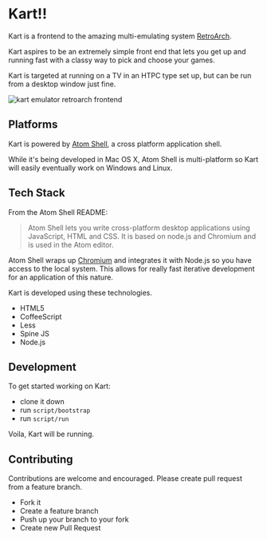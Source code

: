 # Kart!!

Kart is a frontend to the amazing multi-emulating system
[RetroArch](https://github.com/libretro/RetroArch).

Kart aspires to be an extremely simple front end that lets you get up and
running fast with a classy way to pick and choose your games.

Kart is targeted at running on a TV in an HTPC type set up, but can be run from
a desktop window just fine.

![kart emulator retroarch frontend](https://cloud.githubusercontent.com/assets/260/2924334/483a6a08-d730-11e3-9177-17ddf85671b1.png)
## Platforms

Kart is powered by [Atom Shell](https://github.com/atom/atom-shell), a cross
platform application shell.

While it's being developed in Mac OS X, Atom Shell is multi-platform so Kart
will easily eventually work on Windows and Linux.


## Tech Stack

From the Atom Shell README:

> Atom Shell lets you write cross-platform desktop applications using JavaScript,
HTML and CSS. It is based on node.js and Chromium and is used in the Atom
editor.

Atom Shell wraps up [Chromium](http://www.chromium.org) and integrates it with
Node.js so you have access to the local system. This allows for really fast
iterative development for an application of this nature.


Kart is developed using these technologies.

* HTML5
* CoffeeScript
* Less
* Spine JS
* Node.js


## Development

To get started working on Kart:

* clone it down
* run `script/bootstrap`
* run `script/run`

Voila, Kart will be running.

## Contributing

Contributions are welcome and encouraged. Please create pull request from a
feature branch.

* Fork it
* Create a feature branch
* Push up your branch to your fork
* Create new Pull Request

